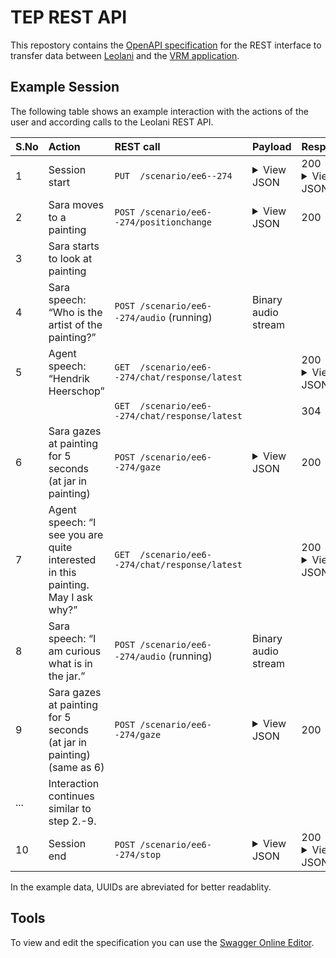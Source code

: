 # TEP REST API

This repostory contains the [OpenAPI specification](https://spec.openapis.org/) for the REST interface to transfer data between
[Leolani](https://leolani.github.io/) and the [VRM application]().

## Example Session

The following table shows an example interaction with the actions of the user and according calls to the Leolani REST API.

| S.No | Action                                                                          | REST call                                                           | Payload                                                                                                                                                                                                                                                                                                                                                                                                                                         | Response                                                                                                                                                                                                                                                                                                 |
|:-----|:--------------------------------------------------------------------------------|:--------------------------------------------------------------------|-------------------------------------------------------------------------------------------------------------------------------------------------------------------------------------------------------------------------------------------------------------------------------------------------------------------------------------------------------------------------------------------------------------------------------------------------|----------------------------------------------------------------------------------------------------------------------------------------------------------------------------------------------------------------------------------------------------------------------------------------------------------|
| 1    | Session start                                                                   | <code>PUT&nbsp;&nbsp;/scenario/ee6--274</code>                      | <details><summary>View JSON</summary><code>{<br>&emsp;"start": "2000-01-01T00:00:00.000+00:00",<br>&emsp;"location": "example.com/ontology/museum/twente",<br>&emsp;"user": "example.com/ontology/alice"<br>}</code>                                                                                                                                                                                                                            | 200<br/><details><summary>View JSON</summary><code>{<br>&emsp;"id": "ee6--274",<br>&emsp;"start": "2000-01-01T00:00:00.000+00:00",<br>&emsp;"location": "example.com/ontology/museum/twente",<br>&emsp;"user": "example.com/ontology/alice"<br>}</code>                                                  |
| 2    | Sara moves to a painting                                                        | <code>POST&nbsp;/scenario/ee6--274/positionchange</code>            | <details><summary>View JSON</summary><code>{<br>&emsp;"previous": {<br>&emsp;&emsp;"x": 0,<br>&emsp;&emsp;"y": 0,<br>&emsp;&emsp;"z": 0<br>&emsp;},<br>&emsp;"current": {<br>&emsp;&emsp;"x": 1,<br>&emsp;&emsp;"y": 2,<br>&emsp;&emsp;"z": 3<br>&emsp;},<br>&emsp;"timestamp": "2000-01-23T04:56:07.000+00:00"<br>}</code></details>                                                                                                           | 200                                                                                                                                                                                                                                                                                                      |
| 3    | Sara starts to look at painting                                                 |                                                                     |                                                                                                                                                                                                                                                                                                                                                                                                                                                 |                                                                                                                                                                                                                                                                                                          |
| 4    | Sara speech: “Who is the artist of the painting?”                               | <code>POST&nbsp;/scenario/ee6--274/audio</code> (running)           | Binary audio stream                                                                                                                                                                                                                                                                                                                                                                                                                             |                                                                                                                                                                                                                                                                                                          |
| 5    | Agent speech: “Hendrik Heerschop”                                               | <code>GET&nbsp;&nbsp;/scenario/ee6--274/chat/response/latest</code> |                                                                                                                                                                                                                                                                                                                                                                                                                                                 | 200<br/><details><summary>View JSON</summary><code>{<br>&emsp;"id": "af1--17c",<br>&emsp;"text": "Hendrik Heerschop"<br>}</code>                                                                                                                                                                         |
|      |                                                                                 | <code>GET&nbsp;&nbsp;/scenario/ee6--274/chat/response/latest</code> |                                                                                                                                                                                                                                                                                                                                                                                                                                                 | 304                                                                                                                                                                                                                                                                                                      |
| 6    | Sara gazes at painting for 5 seconds<br/>(at jar in painting)                   | <code>POST&nbsp;/scenario/ee6--274/gaze</code>                      | <details><summary>View JSON</summary><code>{<br>&emsp;"position": {<br>&emsp;&emsp;"x": 1,<br>&emsp;&emsp;"y": 2,<br>&emsp;&emsp;"z": 3<br>&emsp;},<br>&emsp;"painting": "https://example.com/image.jpg",<br>&emsp;"distance": 1,<br>&emsp;"entities": \[<br>&emsp;&emsp;{<br>&emsp;&emsp;&emsp;"IRI": "https://example.com/ontology/jar"<br>&emsp;&emsp;}<br>&emsp;\],<br>&emsp;"start": "2000-01-23T04:56:07.000+00:00"<br>}</code></details> | 200                                                                                                                                                                                                                                                                                                      |
| 7    | Agent speech: “I see you are quite interested in this painting. May I ask why?” | <code>GET&nbsp;&nbsp;/scenario/ee6--274/chat/response/latest</code> |                                                                                                                                                                                                                                                                                                                                                                                                                                                 | 200<br/><details><summary>View JSON</summary><code>{<br>&emsp;"id": "af1--17c",<br>&emsp;"text": "I see you are quite interested in this painting. May I ask why?"<br>}</code>                                                                                                                           |
| 8    | Sara speech: “I am curious what is in the jar.”                                 | <code>POST&nbsp;/scenario/ee6--274/audio</code> (running)           | Binary audio stream                                                                                                                                                                                                                                                                                                                                                                                                                             |                                                                                                                                                                                                                                                                                                          |
| 9    | Sara gazes at painting for 5 seconds<br/>(at jar in painting) (same as 6)       | <code>POST&nbsp;/scenario/ee6--274/gaze</code>                      | <details><summary>View JSON</summary><code>{<br>&emsp;"position": {<br>&emsp;&emsp;"x": 1,<br>&emsp;&emsp;"y": 2,<br>&emsp;&emsp;"z": 3<br>&emsp;},<br>&emsp;"painting": "https://example.com/image.jpg",<br>&emsp;"distance": 1,<br>&emsp;"entities": \[<br>&emsp;&emsp;{<br>&emsp;&emsp;&emsp;"IRI": "https://example.com/ontology/jar"<br>&emsp;&emsp;}<br>&emsp;\],<br>&emsp;"start": "2000-01-23T04:56:07.000+00:00"<br>}</code></details> | 200                                                                                                                                                                                                                                                                                                      |
| ...  | Interaction continues similar to step 2.-9.                                     |                                                                     |                                                                                                                                                                                                                                                                                                                                                                                                                                                 |                                                                                                                                                                                                                                                                                                          |
| 10   | Session end                                                                     | <code>POST&nbsp;/scenario/ee6--274/stop</code>                      | <details><summary>View JSON</summary><code>"2000-01-23T04:56:07.000+00:00"</code>                                                                                                                                                                                                                                                                                                                                                               | 200<br/><details><summary>View JSON</summary><code>{<br>&emsp;"id": "ee6--274",<br>&emsp;"start": "2000-01-01T00:00:00.000+00:00",<br>&emsp;"end": "2000-01-01T00:10:00.000+00:00",<br>&emsp;"location": "example.com/ontology/museum/twente",<br>&emsp;"user": "example.com/ontology/alice"<br>}</code> |

In the example data, UUIDs are abreviated for better readablity.

## Tools

To view and edit the specification you can use the [Swagger Online Editor](https://editor.swagger.io/).
